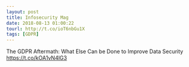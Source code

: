 ```yaml
---
layout: post
title: Infosecurity Mag
date: 2018-08-13 01:00:22
tourl: http://t.co/ioT6nbGu1X
tags: [GDPR]
---
```

The GDPR Aftermath: What Else Can be Done to Improve Data Security https://t.co/kOA1vN4lG3